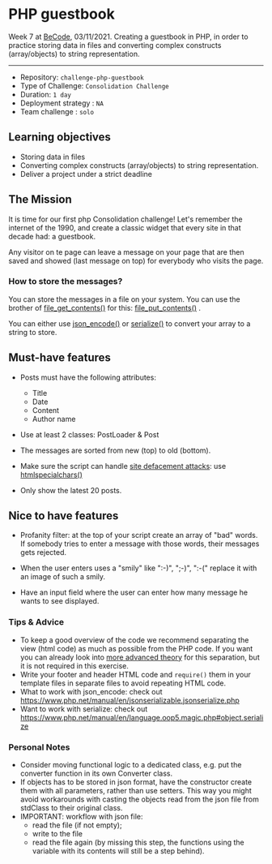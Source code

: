 # PHP guestbook

Week 7 at [BeCode](becode.org), 03/11/2021.
Creating a guestbook in PHP, in order to practice storing data in files and converting complex constructs (array/objects) to string representation.

***

- Repository: `challenge-php-guestbook`
- Type of Challenge: `Consolidation Challenge`
- Duration: `1 day`
- Deployment strategy : `NA`
- Team challenge : `solo`

## Learning objectives
- Storing data in files
- Converting complex constructs (array/objects) to string representation.
- Deliver a project under a strict deadline

## The Mission
It is time for our first php Consolidation challenge!
Let's remember the internet of the 1990, and create a classic widget that every site in that decade had: a guestbook.

Any visitor on te page can leave a message on your page that are then saved and showed (last message on top) for everybody who visits the page.

### How to store the messages?
You can store the messages in a file on your system. You can use the brother of [file_get_contents()](https://php.net/file_get_contents) for this: [file_put_contents()](https://php.net/file_put_contents) .

You can either use [json_encode()](https://php.net/json_encode) or [serialize()](https://php.net/serialize) to convert your array to a string to store.

## Must-have features
- Posts must have the following attributes:
    * Title
    * Date
    * Content
    * Author name

- Use at least 2 classes: PostLoader & Post
- The messages are sorted from new (top) to old (bottom).
- Make sure the script can handle [site defacement attacks](https://en.wikipedia.org/wiki/Website_defacement): use [htmlspecialchars()](https://www.php.net/htmlspecialchars)
- Only show the latest 20 posts.

## Nice to have features
- Profanity filter: at the top of your script create an array of "bad" words. If somebody tries to enter a message with those words, their messages gets rejected.

- When the user enters uses a "smily" like ":-)", ";-)", ":-(" replace it with an image of such a smily.

- Have an input field where the user can enter how many message he wants to see displayed.

### Tips & Advice
- To keep a good overview of the code we recommend separating the view (html code) as much as possible from the PHP code.
  If you want you can already look into [more advanced theory](https://nl.wikipedia.org/wiki/Model-view-controller-model) for this separation, but it is not required in this exercise.
- Write your footer and header HTML code and `require()` them in your template files in separate files to avoid repeating HTML code.
- What to work with json_encode: check out https://www.php.net/manual/en/jsonserializable.jsonserialize.php
- Want to work with serialize: check out https://www.php.net/manual/en/language.oop5.magic.php#object.serialize

### Personal Notes
* Consider moving functional logic to a dedicated class, e.g. put the converter function in its own Converter class.
* If objects has to be stored in json format, have the constructor create them with all parameters, rather than use setters. This way you might avoid workarounds with casting the objects read from the json file from stdClass to their original class.
* IMPORTANT: workflow with json file:
  * read the file (if not empty);
  * write to the file
  * read the file again (by missing this step, the functions using the variable with its contents will still be a step behind).